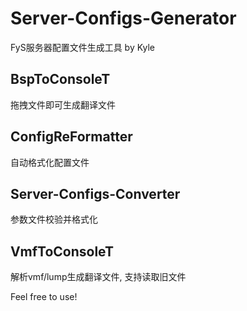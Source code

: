 # Server-Configs-Generator
FyS服务器配置文件生成工具 by Kyle
  
  
## BspToConsoleT
拖拽文件即可生成翻译文件  
  
## ConfigReFormatter
自动格式化配置文件  
  
## Server-Configs-Converter
参数文件校验并格式化  
  
## VmfToConsoleT
解析vmf/lump生成翻译文件, 支持读取旧文件  


Feel free to use!
